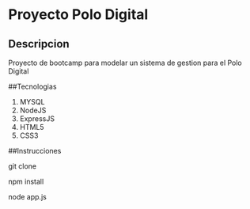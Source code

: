 # Proyecto Polo Digital

## Descripcion
Proyecto de bootcamp para modelar un sistema de gestion para el Polo Digital

##Tecnologias

1. MYSQL
2. NodeJS
3. ExpressJS
4. HTML5
5. CSS3

##Instrucciones

git clone

npm install

node app.js